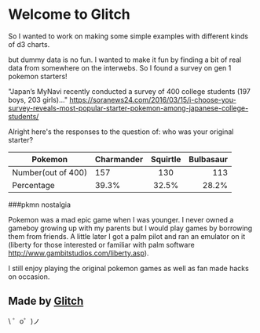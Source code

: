 Welcome to Glitch
=================

So I wanted to work on making some simple examples with different kinds of d3 charts. 

but dummy data is no fun. 
I wanted to make it fun by finding a bit of real data from somewhere on the interwebs.
So I found a survey on gen 1 pokemon starters!

"Japan’s MyNavi recently conducted a survey of 400 college students (197 boys, 203 girls)..."
 https://soranews24.com/2016/03/15/i-choose-you-survey-reveals-most-popular-starter-pokemon-among-japanese-college-students/

Alright here's the responses to the question of: who was your original starter?

Pokemon | Charmander       | Squirtle          | Bulbasaur |
----| ------------- |:-------------:| -----:|
Number(out of 400)| 157      | 130| 113 |
Percentage | 39.3%     | 32.5%      |   28.2% |


###pkmn nostalgia


Pokemon was a mad epic game when I was younger. I never owned a gameboy growing up with my parents but I would play games by borrowing them from friends. A little later I got a palm pilot and ran an emulator on it (liberty for those interested or familiar with palm software http://www.gambitstudios.com/liberty.asp). 

I still enjoy playing the original pokemon games as well as fan made hacks on occasion.


Made by [Glitch](https://glitch.com/)
-------------------

\ ゜o゜)ノ
